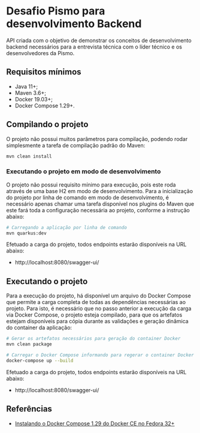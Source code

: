 # Desafio Pismo para desenvolvimento Backend

API criada com o objetivo de demonstrar os conceitos de desenvolvimento backend necessários para a entrevista técnica com o líder técnico e os desenvolvedores da Pismo.

## Requisitos mínimos

* Java 11+;
* Maven 3.6+;
* Docker 19.03+;
* Docker Compose 1.29+.

## Compilando o projeto

O projeto não possui muitos parâmetros para compilação, podendo rodar simplesmente a tarefa de compilação padrão do Maven:

```bash
mvn clean install
 ```

### Executando o projeto em modo de desenvolvimento

O projeto não possui requisito mínimo para execução, pois este roda através de uma base H2 em modo de desenvolvimento. Para a inicialização do projeto por linha de comando em modo de desenvolvimento, é necessário apenas chamar uma tarefa disponível nos plugins do Maven que este fará toda a configuração necessária ao projeto, conforme a instrução abaixo:

```bash
# Carregando a aplicação por linha de comando
mvn quarkus:dev
```

Efetuado a carga do projeto, todos endpoints estarão disponíveis na URL abaixo:
* http://localhost:8080/swagger-ui/

## Executando o projeto

Para a execução do projeto, há disponível um arquivo do Docker Compose que permite a carga completa de todas as dependências necessárias ao projeto. Para isto, é necessário que no passo anterior a execução da carga via Docker Compose, o projeto esteja compilado, para que os artefatos estejam disponíveis para cópia durante as validações e geração dinâmica do container da aplicação:

```bash
# Gerar os artefatos necessários para geração do container Docker
mvn clean package

# Carregar o Docker Compose informando para regerar o container Docker referente a aplicação
docker-compose up --build
```

Efetuado a carga do projeto, todos endpoints estarão disponíveis na URL abaixo:
* http://localhost:8080/swagger-ui/

## Referências

* [Instalando o Docker Compose 1.29 do Docker CE no Fedora 32+](https://computingforgeeks.com/install-and-use-docker-compose-on-fedora/)
